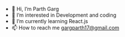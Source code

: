 - 👋 Hi, I’m Parth Garg
- 👀 I’m interested in Development and coding
- 🌱 I’m currently learning React.js
- 📫 How to reach me gargparth17@gmail.com

<!---
gargparth17/gargparth17 is a ✨ special ✨ repository because its `README.md` (this file) appears on your GitHub profile.
You can click the Preview link to take a look at your changes.
--->
